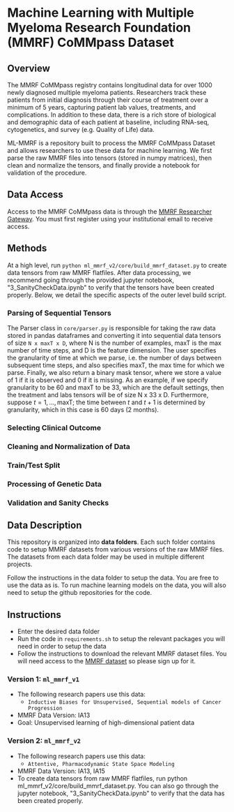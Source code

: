# Machine Learning with Multiple Myeloma Research Foundation (MMRF) CoMMpass Dataset

## Overview
The MMRF CoMMpass registry contains longitudinal data for over 1000 newly diagnosed multiple myeloma patients. Researchers track these patients from initial diagnosis through their course of treatment over a minimum of 5 years, capturing patient lab values, treatments, and complications. In addition to these data, there is a rich store of biological and demographic data of each patient at baseline, including RNA-seq, cytogenetics, and survey (e.g. Quality of Life) data. 

ML-MMRF is a repository built to process the MMRF CoMMpass Dataset and allows researchers to use these data for machine learning. We first parse the raw MMRF files into tensors (stored in numpy matrices), then clean and normalize the tensors, and finally provide a notebook for validation of the procedure. 

## Data Access 
Access to the MMRF CoMMpass data is through the [MMRF Researcher Gateway](https://research.themmrf.org/). You must first register using your institutional email to receive access.

## Methods 
At a high level, run ```python ml_mmrf_v2/core/build_mmrf_dataset.py``` to create data tensors from raw MMRF flatfiles. After data processing, we recommend going through the provided jupyter notebook, "3_SanityCheckData.ipynb" to verify that the tensors have been created properly. Below, we detail the specific aspects of the outer level build script. 

### Parsing of Sequential Tensors 
The Parser class in ```core/parser.py``` is responsible for taking the raw data stored in pandas dataframes and converting it into sequential data tensors of size ```N x maxT x D```, where N is the number of examples, maxT is the max number of time steps, and D is the feature dimension. The user specifies the granularity of time at which we parse, i.e. the number of days between subsequent time steps, and also specifies maxT, the max time for which we parse. Finally, we also return a binary mask tensor, where we store a value of 1 if it is observed and 0 if it is missing. As an example, if we specify granularity to be 60 and maxT to be 33, which are the default settings, then the treatment and labs tensors will be of size N x 33 x D. Furthermore, suppose $t = 1,\ldots,\text{maxT}$; the time between $t$ and $t+1$ is determined by granularity, which in this case is 60 days (2 months). 


### Selecting Clinical Outcome

### Cleaning and Normalization of Data 

### Train/Test Split 

### Processing of Genetic Data 

### Validation and Sanity Checks



## Data Description 


This repository is organized into <strong>data folders</strong>. Each such folder contains code to setup MMRF datasets from various versions of the raw MMRF files. The datasets from each data folder may be used in multiple different projects. 

Follow the instructions in the data folder to setup the data. You are free to use the data as is. To run machine learning models on the data, you will also need to setup the github repositories for the code. 


## Instructions 
* Enter the desired data folder
* Run the code in `requirements.sh` to setup the relevant packages you will need in order to setup the data
* Follow the instructions to download the relevant MMRF dataset files. You will need access to the [MMRF dataset](https://research.themmrf.org/) so please sign up for it.

### Version 1: `ml_mmrf_v1`
* The following research papers use this data:
  * `Inductive Biases for Unsupervised, Sequential models of Cancer Progression`
* MMRF Data Version: IA13
* Goal: Unsupervised learning of high-dimensional patient data

### Version 2: `ml_mmrf_v2`
* The following research papers use this data: 
  * `Attentive, Pharmacodynamic State Space Modeling` 
* MMRF Data Version: IA13, IA15 
* To create data tensors from raw MMRF flatfiles, run python ml_mmrf_v2/core/build_mmrf_dataset.py. You can also go through the jupyter notebook, "3_SanityCheckData.ipynb" to verify that the data has been created properly.
